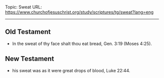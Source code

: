 Topic: Sweat
URL: https://www.churchofjesuschrist.org/study/scriptures/tg/sweat?lang=eng

---

## Old Testament

- In the sweat of thy face shalt thou eat bread, Gen. 3:19 (Moses 4:25).

## New Testament

- his sweat was as it were great drops of blood, Luke 22:44.

